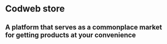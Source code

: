 # Codweb store
## A platform that serves as a commonplace market for getting products at your convenience 